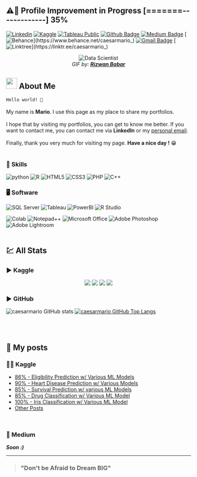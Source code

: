 **⚠🔧 Profile Improvement in Progress [=======-------------] 35%**<br>
---
<!-- Socials -->
[![Linkedin](https://img.shields.io/badge/linkedin-%230077B5.svg?style=for-the-badge&logo=linkedin&logoColor=white&link=https://www.linkedin.com/in/caesarmario)](https://www.linkedin.com/in/caesarmario)
[![Kaggle](https://img.shields.io/badge/Kaggle-20BEFF?style=for-the-badge&logo=Kaggle&logoColor=white&link=https://www.kaggle.com/caesarmario)](https://www.kaggle.com/caesarmario)
[![Tableau Public](https://img.shields.io/badge/Tableau-E97627?style=for-the-badge&logo=Tableau&logoColor=white&link=https://public.tableau.com/app/profile/caesarmario)](https://public.tableau.com/app/profile/caesarmario)
[![Github Badge](https://img.shields.io/badge/github-%23121011.svg?style=for-the-badge&logo=github&logoColor=white&link=https://www.github.com/caesarmario)](https://www.github.com/caesarmario)
[![Medium Badge](https://img.shields.io/badge/Medium-12100E?style=for-the-badge&logo=medium&logoColor=white&link=https://caesarmario.medium.com/)](https://caesarmario.medium.com/)
[![Behance](https://img.shields.io/badge/Behance-1769ff?style=for-the-badge&logo=behance&logoColor=white&link=https://www.behance.net/caesarmario_)](https://www.behance.net/caesarmario_)
[![Gmail Badge](https://img.shields.io/badge/Gmail-D14836?style=for-the-badge&logo=gmail&logoColor=white&link=mailto:caesarmario87@gmail.com)](mailto:caesarmario87@gmail.com)
[![Linktree](https://img.shields.io/badge/linktree-1de9b6?style=for-the-badge&logo=linktree&logoColor=white&link=https://linktr.ee/caesarmario_)](https://linktr.ee/caesarmario_)

<!-- GIF/Image -->
<p align="center">
  <img src="https://cdn.dribbble.com/users/1523313/screenshots/13671653/media/7c52f9d4b1117aa12f3bf9f9c3b9e1aa.gif" alt="Data Scientist"><br>
  <em> GIF by: <b><a href="https://dribbble.com/rizwanbabar/">Rizwan Babar</a></b></em>
</p>

<!-- About Me -->
## <img src="https://raw.githubusercontent.com/aemmadi/aemmadi/master/wave.gif" width="30px"> About Me 
`Hello world! 👋` <br><br>
My name is **Mario**. I use this page as my place to share my portfolios. <br><br>
I hope that by visiting my portfolios, you can get to know me better. If you want to contact me, you can contact me via **LinkedIn** or my [personal email](mailto:caesarmario87@gmail.com). <br><br>
Finally, thank you very much for visiting my page. **Have a nice day !** 😁<br><br>

<!-- Programming Skills -->
### 🎯 Skills
![python](https://img.shields.io/badge/Python-3776AB?style=for-the-badge&logo=python&logoColor=white)
![R](https://img.shields.io/badge/r-%23276DC3.svg?style=for-the-badge&logo=r&logoColor=white)
![HTML5](https://img.shields.io/badge/html5-%23E34F26.svg?style=for-the-badge&logo=html5&logoColor=white)
![CSS3](https://img.shields.io/badge/css3-%231572B6.svg?style=for-the-badge&logo=css3&logoColor=white)
![PHP](https://img.shields.io/badge/PHP-777BB4?style=for-the-badge&logo=php&logoColor=white)
![C++](https://img.shields.io/badge/c++-%2300599C.svg?style=for-the-badge&logo=c%2B%2B&logoColor=white)

<!-- Software -->
### 🖥 Software
![SQL Server](https://img.shields.io/badge/Microsoft_SQL_Server-CC2927?style=for-the-badge&logo=microsoft-sql-server&logoColor=white)
![Tableau](https://img.shields.io/badge/Tableau-E97627?style=for-the-badge&logo=Tableau&logoColor=white)
![PowerBI](https://img.shields.io/badge/PowerBI-F2C811?style=for-the-badge&logo=Power%20BI&logoColor=white)
![R Studio](https://img.shields.io/badge/RStudio-75AADB?style=for-the-badge&logo=RStudio&logoColor=white)


![Colab](https://img.shields.io/badge/Colab-F9AB00?style=for-the-badge&logo=googlecolab&color=525252)
![Notepad++](https://img.shields.io/badge/Notepad++-90E59A.svg?style=for-the-badge&logo=notepad%2B%2B&logoColor=black)
![Microsoft Office](https://img.shields.io/badge/Microsoft_Office-D83B01?style=for-the-badge&logo=microsoft-office&logoColor=white)
![Adobe Photoshop](https://img.shields.io/badge/Adobe%20Photoshop-31A8FF?style=for-the-badge&logo=Adobe%20Photoshop&logoColor=black)
![Adobe Lightroom](https://img.shields.io/badge/Adobe%20Lightroom-31A8FF?style=for-the-badge&logo=Adobe%20Lightroom&logoColor=white)
<br><br>

<!-- Stats -->
## 💹 All Stats
### ▶ Kaggle
<p align="center">
  <img src="https://road-to-kaggle-grandmaster.vercel.app/api/badges/caesarmario/competition/"/>
  <img src="https://road-to-kaggle-grandmaster.vercel.app/api/badges/caesarmario/dataset/"/>
  <img src="https://road-to-kaggle-grandmaster.vercel.app/api/badges/caesarmario/notebook/"/>
  <img src="https://road-to-kaggle-grandmaster.vercel.app/api/badges/caesarmario/discussion/"/>
</p>

### ▶ GitHub
![caesarmario GitHub stats](https://github-readme-stats.vercel.app/api?username=caesarmario&show_icons=true&theme=dark&title_color=00dbde&text_color=f2f2f2&icon_color=00dbde&hide_border=true)
[![caesarmario GitHub Top Langs](https://github-readme-stats.vercel.app/api/top-langs/?username=caesarmario&langs_count=5&theme=dark&title_color=00dbde&text_color=f2f2f2&hide_border=true)](https://github.com/caesarmario/github-readme-stats)<br>

<br><br>

<!-- Posts -->
## 📄 My posts 
### 👨‍💻 Kaggle
- [86% - Eligibility Prediction w/ Various ML Models](https://www.kaggle.com/caesarmario/86-eligibility-prediction-w-various-ml-models)
- [90% - Heart Disease Prediction w/ Various Models](https://www.kaggle.com/caesarmario/90-heart-disease-prediction-w-various-models)
- [85% - Survival Prediction w/ various ML Models](https://www.kaggle.com/caesarmario/85-survival-prediction-w-various-ml-models)
- [85% - Drug Classification w/ Various ML Model](https://www.kaggle.com/caesarmario/85-drug-classification-w-various-ml-model)
- [100% - Iris Classification w/ Various ML Model](https://www.kaggle.com/caesarmario/100-iris-classification-w-various-ml-model)
- [Other Posts](https://www.kaggle.com/caesarmario)

<br>

### 📰 Medium
***Soon :)***

<!-- LinkedIn -->
<!--### 👔 Mini LinkedIn
<img src="https://github-readme-linkedin-livid.vercel.app/user?username=caesarmario_" width="730" height="100" />
<div align="center">
  <img src="https://github-readme-linkedin-livid.vercel.app/experience?username=caesarmario_&limit=6" width="500" height="700" />
  <img src="https://github-readme-linkedin-livid.vercel.app/skills?username=caesarmario_" width="500" height="700" />
</div>
<div align="center">
<img src="https://github-readme-linkedin-livid.vercel.app/education?username=caesarmario_" width="500" height="200" />
<img src="https://github-readme-linkedin-livid.vercel.app/languages?username=caesarmario_" width="500" height="200" />
</div> 
-->

---

> ### "Don't be Afraid to Dream BIG"
